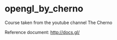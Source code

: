 # opengl_by_cherno
Course taken from the youtube channel The Cherno

Reference document: http://docs.gl/
